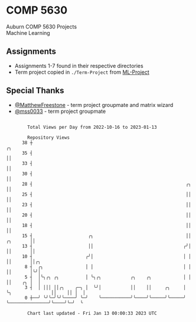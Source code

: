 # COMP 5630
Auburn COMP 5630 Projects  
Machine Learning

## Assignments
- Assignments 1-7 found in their respective directories
- Term project copied in `./Term-Project` from [ML-Project](https://github.com/wumphlett/ML-Project)

## Special Thanks
- [@MatthewFreestone](https://github.com/MatthewFreestone) - term project groupmate and matrix wizard
- [@mss0033](https://github.com/mss0033) - term project groupmate

```

        Total Views per Day from 2022-10-16 to 2023-01-13

        Repository Views
      38 ┼                                                                                     ╭╮
      35 ┤                                                                                     ││
      33 ┤                                                                                     ││
      30 ┤                                                                                     ││
      28 ┤                                                          ╭╮                         ││
      25 ┤                                                          ││                         ││
      23 ┤                                                          ││                         ││
      20 ┤                                                          ││                         ││
      18 ┤                                                          ││                         ││
      15 ┤                     ╭╮                                   ││                ╭╮       ││
      13 ┤                     ││                                  ╭╯│                ││       ││
      10 ┤                    ╭╯│                                  │ │                ││       ││╭╮
       8 ┤  ╭╮                │ │                                  │ │                ││       │╰╯│
       5 ┤  │╰╮╭╮ ╭╮          │ ╰╮╭╮           ╭╮    ╭╮            │ │                ││    ╭╮ │  │
       3 ┤  │ │││ ││╭╮    ╭─╮ │  ╰╯│           ││    ││     ╭╮     │ ╰╮               ││    ││ │  │
       0 ┼──╯ ╰╯╰─╯╰╯╰────╯ ╰─╯    ╰───────────╯╰────╯╰─────╯╰─────╯  ╰───────────────╯╰────╯╰─╯  ╰

        Chart last updated - Fri Jan 13 00:00:33 2023 UTC
        
```
